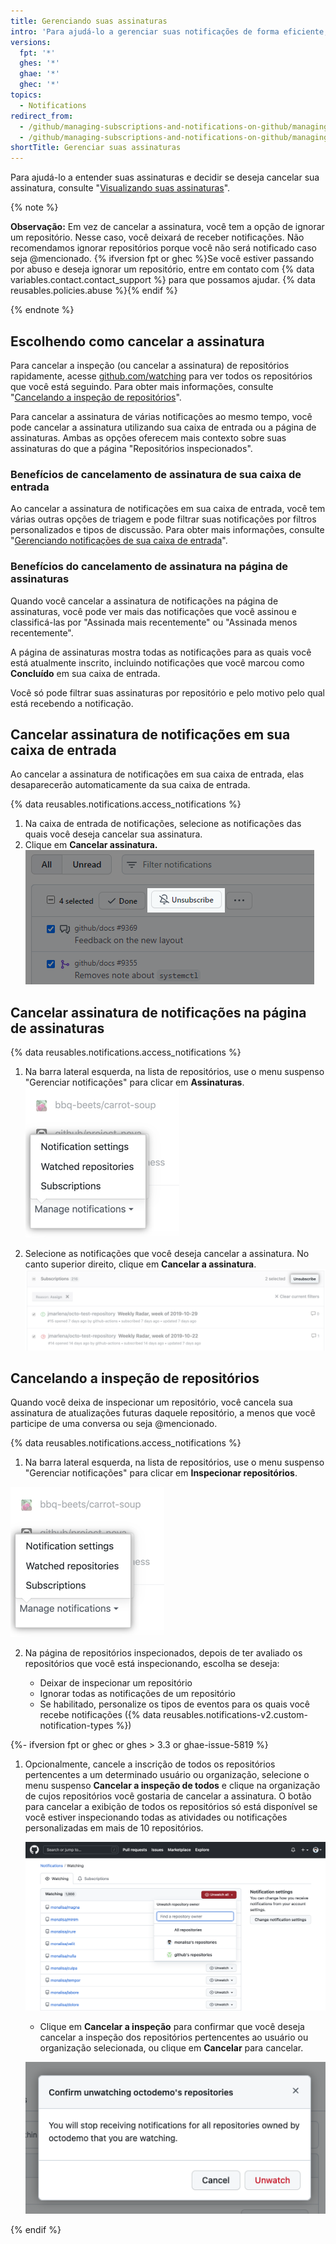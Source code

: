 ```yaml
---
title: Gerenciando suas assinaturas
intro: 'Para ajudá-lo a gerenciar suas notificações de forma eficiente, existem várias maneiras de cancelar a assinatura.'
versions:
  fpt: '*'
  ghes: '*'
  ghae: '*'
  ghec: '*'
topics:
  - Notifications
redirect_from:
  - /github/managing-subscriptions-and-notifications-on-github/managing-your-subscriptions
  - /github/managing-subscriptions-and-notifications-on-github/managing-subscriptions-for-activity-on-github/managing-your-subscriptions
shortTitle: Gerenciar suas assinaturas
---
```


Para ajudá-lo a entender suas assinaturas e decidir se deseja cancelar sua assinatura, consulte "[Visualizando suas assinaturas](/github/managing-subscriptions-and-notifications-on-github/viewing-your-subscriptions)".

{% note %}

**Observação:** Em vez de cancelar a assinatura, você tem a opção de ignorar um repositório. Nesse caso, você deixará de receber notificações. Não recomendamos ignorar repositórios porque você não será notificado caso seja @mencionado. {% ifversion fpt or ghec %}Se você estiver passando por abuso e deseja ignorar um repositório, entre em contato com {% data variables.contact.contact_support %} para que possamos ajudar. {% data reusables.policies.abuse %}{% endif %}

{% endnote %}

## Escolhendo como cancelar a assinatura

Para cancelar a inspeção (ou cancelar a assinatura) de repositórios rapidamente, acesse [github.com/watching](https://github.com/watching) para ver todos os repositórios que você está seguindo. Para obter mais informações, consulte "[Cancelando a inspeção de repositórios](#unwatching-repositories)".

Para cancelar a assinatura de várias notificações ao mesmo tempo, você pode cancelar a assinatura utilizando sua caixa de entrada ou a página de assinaturas. Ambas as opções oferecem mais contexto sobre suas assinaturas do que a página "Repositórios inspecionados".

### Benefícios de cancelamento de assinatura de sua caixa de entrada

Ao cancelar a assinatura de notificações em sua caixa de entrada, você tem várias outras opções de triagem e pode filtrar suas notificações por filtros personalizados e tipos de discussão. Para obter mais informações, consulte "[Gerenciando notificações de sua caixa de entrada](/github/managing-subscriptions-and-notifications-on-github/managing-notifications-from-your-inbox)".

### Benefícios do cancelamento de assinatura na página de assinaturas

Quando você cancelar a assinatura de notificações na página de assinaturas, você pode ver mais das notificações que você assinou e classificá-las por "Assinada mais recentemente" ou "Assinada menos recentemente".

A página de assinaturas mostra todas as notificações para as quais você está atualmente inscrito, incluindo notificações que você marcou como **Concluído** em sua caixa de entrada.

Você só pode filtrar suas assinaturas por repositório e pelo motivo pelo qual está recebendo a notificação.

## Cancelar assinatura de notificações em sua caixa de entrada

Ao cancelar a assinatura de notificações em sua caixa de entrada, elas desaparecerão automaticamente da sua caixa de entrada.

{% data reusables.notifications.access_notifications %}
1. Na caixa de entrada de notificações, selecione as notificações das quais você deseja cancelar sua assinatura.
2. Clique em **Cancelar assinatura.** ![Cancele a assinatura na caixa de entrada principal](/assets/images/help/notifications-v2/unsubscribe-from-main-inbox.png)

## Cancelar assinatura de notificações na página de assinaturas

{% data reusables.notifications.access_notifications %}
1. Na barra lateral esquerda, na lista de repositórios, use o menu suspenso "Gerenciar notificações" para clicar em **Assinaturas**. ![Gerenciar as opções do menu suspenso notificações](/assets/images/help/notifications-v2/manage-notifications-options.png)

2. Selecione as notificações que você deseja cancelar a assinatura. No canto superior direito, clique em **Cancelar a assinatura**. ![Página de assinaturas](/assets/images/help/notifications-v2/unsubscribe-from-subscriptions-page.png)

## Cancelando a inspeção de repositórios

Quando você deixa de inspecionar um repositório, você cancela sua assinatura de atualizações futuras daquele repositório, a menos que você participe de uma conversa ou seja @mencionado.

{% data reusables.notifications.access_notifications %}
1. Na barra lateral esquerda, na lista de repositórios, use o menu suspenso "Gerenciar notificações" para clicar em **Inspecionar repositórios**.

  ![Gerenciar as opções do menu suspenso notificações](/assets/images/help/notifications-v2/manage-notifications-options.png)

2. Na página de repositórios inspecionados, depois de ter avaliado os repositórios que você está inspecionando, escolha se deseja:

   - Deixar de inspecionar um repositório
   - Ignorar todas as notificações de um repositório
   - Se habilitado, personalize os tipos de eventos para os quais você recebe notificações ({% data reusables.notifications-v2.custom-notification-types %})

{%- ifversion fpt or ghec or ghes > 3.3 or ghae-issue-5819 %}
1. Opcionalmente, cancele a inscrição de todos os repositórios pertencentes a um determinado usuário ou organização, selecione o menu suspenso **Cancelar a inspeção de todos** e clique na organização de cujos repositórios você gostaria de cancelar a assinatura. O botão para cancelar a exibição de todos os repositórios só está disponível se você estiver inspecionando todas as atividades ou notificações personalizadas em mais de 10 repositórios.

   ![Captura de tela do botão "Cancelar a inspeção de todos".](/assets/images/help/notifications-v2/unsubscribe-from-all-repos.png)

   - Clique em **Cancelar a inspeção** para confirmar que você deseja cancelar a inspeção dos repositórios pertencentes ao usuário ou organização selecionada, ou clique em **Cancelar** para cancelar.

   ![Captura de tela do diálogo de confirmação do cancelamento da inspeção de todos.](/assets/images/help/notifications-v2/unwatch-repo-dialog.png)

{% endif %}
